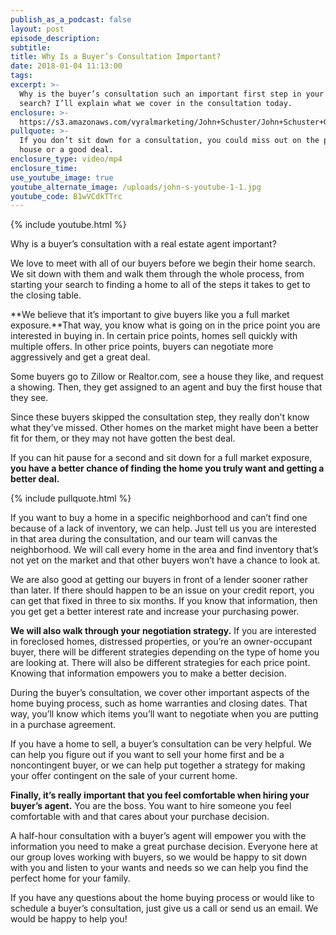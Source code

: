 ```yaml
---
publish_as_a_podcast: false
layout: post
episode_description:
subtitle:
title: Why Is a Buyer’s Consultation Important?
date: 2018-01-04 11:13:00
tags:
excerpt: >-
  Why is the buyer’s consultation such an important first step in your home
  search? I’ll explain what we cover in the consultation today.
enclosure: >-
  https://s3.amazonaws.com/vyralmarketing/John+Schuster/John+Schuster+Group-+Why+Is+a+Buyer%2527s+Consultation+Important%253F+(1).mp4
pullquote: >-
  If you don’t sit down for a consultation, you could miss out on the perfect
  house or a good deal.
enclosure_type: video/mp4
enclosure_time:
use_youtube_image: true
youtube_alternate_image: /uploads/john-s-youtube-1-1.jpg
youtube_code: B1wVCdkTTrc
---
```



{% include youtube.html %}

Why is a buyer’s consultation with a real estate agent important?

We love to meet with all of our buyers before we begin their home search. We sit down with them and walk them through the whole process, from starting your search to finding a home to all of the steps it takes to get to the closing table.

**We believe that it’s important to give buyers like you a full market exposure.**That way, you know what is going on in the price point you are interested in buying in. In certain price points, homes sell quickly with multiple offers. In other price points, buyers can negotiate more aggressively and get a great deal.

Some buyers go to Zillow or Realtor.com, see a house they like, and request a showing. Then, they get assigned to an agent and buy the first house that they see.

Since these buyers skipped the consultation step, they really don’t know what they’ve missed. Other homes on the market might have been a better fit for them, or they may not have gotten the best deal.

If you can hit pause for a second and sit down for a full market exposure, **you have a better chance of finding the home you truly want and getting a better deal.**

{% include pullquote.html %}

If you want to buy a home in a specific neighborhood and can’t find one because of a lack of inventory, we can help. Just tell us you are interested in that area during the consultation, and our team will canvas the neighborhood. We will call every home in the area and find inventory that’s not yet on the market and that other buyers won’t have a chance to look at.

We are also good at getting our buyers in front of a lender sooner rather than later. If there should happen to be an issue on your credit report, you can get that fixed in three to six months. If you know that information, then you get get a better interest rate and increase your purchasing power.

**We will also walk through your negotiation strategy.** If you are interested in foreclosed homes, distressed properties, or you’re an owner-occupant buyer, there will be different strategies depending on the type of home you are looking at. There will also be different strategies for each price point. Knowing that information empowers you to make a better decision.

During the buyer’s consultation, we cover other important aspects of the home buying process, such as home warranties and closing dates. That way, you’ll know which items you’ll want to negotiate when you are putting in a purchase agreement.

If you have a home to sell, a buyer’s consultation can be very helpful. We can help you figure out if you want to sell your home first and be a noncontingent buyer, or we can help put together a strategy for making your offer contingent on the sale of your current home.

**Finally, it’s really important that you feel comfortable when hiring your buyer’s agent.** You are the boss. You want to hire someone you feel comfortable with and that cares about your purchase decision.

A half-hour consultation with a buyer’s agent will empower you with the information you need to make a great purchase decision. Everyone here at our group loves working with buyers, so we would be happy to sit down with you and listen to your wants and needs so we can help you find the perfect home for your family.

If you have any questions about the home buying process or would like to schedule a buyer’s consultation, just give us a call or send us an email. We would be happy to help you!